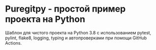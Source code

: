 # Puregitpy - простой пример проекта на Python
    
Шаблон для чистого проекта на Python 3.8 с использованием pytest, pylint, flake8, logging, typing и автопроверками при помощи GitHub Actions.